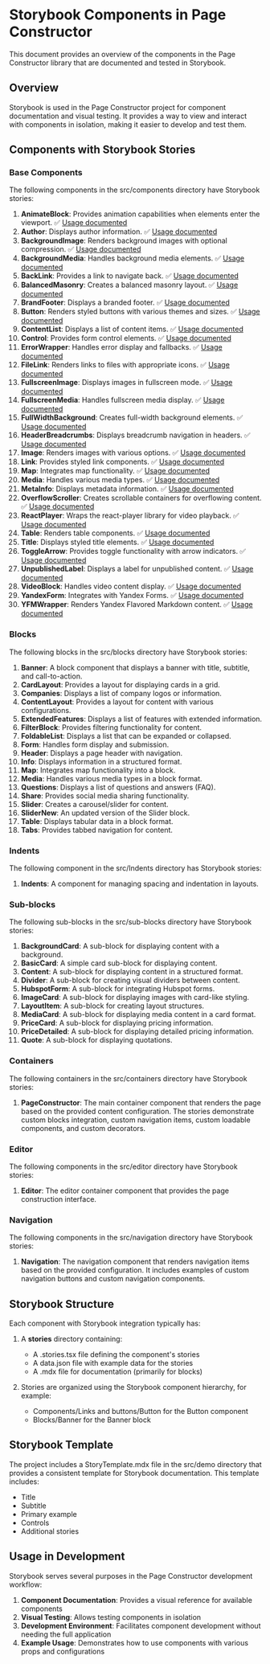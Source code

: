 # Storybook Components in Page Constructor

This document provides an overview of the components in the Page Constructor library that are documented and tested in Storybook.

## Overview

Storybook is used in the Page Constructor project for component documentation and visual testing. It provides a way to view and interact with components in isolation, making it easier to develop and test them.

## Components with Storybook Stories

### Base Components

The following components in the src/components directory have Storybook stories:

1. **AnimateBlock**: Provides animation capabilities when elements enter the viewport. ✅ [Usage documented](usage/animateBlock.md)
2. **Author**: Displays author information. ✅ [Usage documented](usage/author.md)
3. **BackgroundImage**: Renders background images with optional compression. ✅ [Usage documented](usage/backgroundImage.md)
4. **BackgroundMedia**: Handles background media elements. ✅ [Usage documented](usage/backgroundMedia.md)
5. **BackLink**: Provides a link to navigate back. ✅ [Usage documented](usage/backLink.md)
6. **BalancedMasonry**: Creates a balanced masonry layout. ✅ [Usage documented](usage/balancedMasonry.md)
7. **BrandFooter**: Displays a branded footer. ✅ [Usage documented](usage/brandFooter.md)
8. **Button**: Renders styled buttons with various themes and sizes. ✅ [Usage documented](usage/button.md)
9. **ContentList**: Displays a list of content items. ✅ [Usage documented](usage/contentList.md)
10. **Control**: Provides form control elements. ✅ [Usage documented](usage/control.md)
11. **ErrorWrapper**: Handles error display and fallbacks. ✅ [Usage documented](usage/errorWrapper.md)
12. **FileLink**: Renders links to files with appropriate icons. ✅ [Usage documented](usage/fileLink.md)
13. **FullscreenImage**: Displays images in fullscreen mode. ✅ [Usage documented](usage/fullscreenImage.md)
14. **FullscreenMedia**: Handles fullscreen media display. ✅ [Usage documented](usage/fullscreenMedia.md)
15. **FullWidthBackground**: Creates full-width background elements. ✅ [Usage documented](usage/fullWidthBackground.md)
16. **HeaderBreadcrumbs**: Displays breadcrumb navigation in headers. ✅ [Usage documented](usage/headerBreadcrumbs.md)
17. **Image**: Renders images with various options. ✅ [Usage documented](usage/image.md)
18. **Link**: Provides styled link components. ✅ [Usage documented](usage/link.md)
19. **Map**: Integrates map functionality. ✅ [Usage documented](usage/map.md)
20. **Media**: Handles various media types. ✅ [Usage documented](usage/media.md)
21. **MetaInfo**: Displays metadata information. ✅ [Usage documented](usage/metaInfo.md)
22. **OverflowScroller**: Creates scrollable containers for overflowing content. ✅ [Usage documented](usage/overflowScroller.md)
23. **ReactPlayer**: Wraps the react-player library for video playback. ✅ [Usage documented](usage/reactPlayer.md)
24. **Table**: Renders table components. ✅ [Usage documented](usage/table.md)
25. **Title**: Displays styled title elements. ✅ [Usage documented](usage/title.md)
26. **ToggleArrow**: Provides toggle functionality with arrow indicators. ✅ [Usage documented](usage/toggleArrow.md)
27. **UnpublishedLabel**: Displays a label for unpublished content. ✅ [Usage documented](usage/unpublishedLabel.md)
28. **VideoBlock**: Handles video content display. ✅ [Usage documented](usage/videoBlock.md)
29. **YandexForm**: Integrates with Yandex Forms. ✅ [Usage documented](usage/yandexForm.md)
30. **YFMWrapper**: Renders Yandex Flavored Markdown content. ✅ [Usage documented](usage/yfmWrapper.md)

### Blocks

The following blocks in the src/blocks directory have Storybook stories:

1. **Banner**: A block component that displays a banner with title, subtitle, and call-to-action.
2. **CardLayout**: Provides a layout for displaying cards in a grid.
3. **Companies**: Displays a list of company logos or information.
4. **ContentLayout**: Provides a layout for content with various configurations.
5. **ExtendedFeatures**: Displays a list of features with extended information.
6. **FilterBlock**: Provides filtering functionality for content.
7. **FoldableList**: Displays a list that can be expanded or collapsed.
8. **Form**: Handles form display and submission.
9. **Header**: Displays a page header with navigation.
10. **Info**: Displays information in a structured format.
11. **Map**: Integrates map functionality into a block.
12. **Media**: Handles various media types in a block format.
13. **Questions**: Displays a list of questions and answers (FAQ).
14. **Share**: Provides social media sharing functionality.
15. **Slider**: Creates a carousel/slider for content.
16. **SliderNew**: An updated version of the Slider block.
17. **Table**: Displays tabular data in a block format.
18. **Tabs**: Provides tabbed navigation for content.

### Indents

The following component in the src/Indents directory has Storybook stories:

1. **Indents**: A component for managing spacing and indentation in layouts.

### Sub-blocks

The following sub-blocks in the src/sub-blocks directory have Storybook stories:

1. **BackgroundCard**: A sub-block for displaying content with a background.
2. **BasicCard**: A simple card sub-block for displaying content.
3. **Content**: A sub-block for displaying content in a structured format.
4. **Divider**: A sub-block for creating visual dividers between content.
5. **HubspotForm**: A sub-block for integrating Hubspot forms.
6. **ImageCard**: A sub-block for displaying images with card-like styling.
7. **LayoutItem**: A sub-block for creating layout structures.
8. **MediaCard**: A sub-block for displaying media content in a card format.
9. **PriceCard**: A sub-block for displaying pricing information.
10. **PriceDetailed**: A sub-block for displaying detailed pricing information.
11. **Quote**: A sub-block for displaying quotations.

### Containers

The following containers in the src/containers directory have Storybook stories:

1. **PageConstructor**: The main container component that renders the page based on the provided content configuration. The stories demonstrate custom blocks integration, custom navigation items, custom loadable components, and custom decorators.

### Editor

The following components in the src/editor directory have Storybook stories:

1. **Editor**: The editor container component that provides the page construction interface.

### Navigation

The following components in the src/navigation directory have Storybook stories:

1. **Navigation**: The navigation component that renders navigation items based on the provided configuration. It includes examples of custom navigation buttons and custom navigation components.

## Storybook Structure

Each component with Storybook integration typically has:

1. A **stories** directory containing:

   - A .stories.tsx file defining the component's stories
   - A data.json file with example data for the stories
   - A .mdx file for documentation (primarily for blocks)

2. Stories are organized using the Storybook component hierarchy, for example:
   - Components/Links and buttons/Button for the Button component
   - Blocks/Banner for the Banner block

## Storybook Template

The project includes a StoryTemplate.mdx file in the src/demo directory that provides a consistent template for Storybook documentation. This template includes:

- Title
- Subtitle
- Primary example
- Controls
- Additional stories

## Usage in Development

Storybook serves several purposes in the Page Constructor development workflow:

1. **Component Documentation**: Provides a visual reference for available components
2. **Visual Testing**: Allows testing components in isolation
3. **Development Environment**: Facilitates component development without needing the full application
4. **Example Usage**: Demonstrates how to use components with various props and configurations
